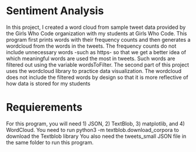 # Sentiment Analysis

In this project, I created a word cloud from sample tweet data
provided by the Girls Who Code organization with my students at Girls Who Code.
This program first prints words with their frequency counts and then generates a wordcloud from the words in the tweets.
The frequency counts do not include unnecessary words -such as https- so that
we get a better idea of which meaningful words are used the most in tweets. Such words are filtered out using the variable wordsToFilter.
The second part of this project uses the wordcloud library to practice data visualization.
The wordcloud does not include the filtered words by design so that it is more reflective of how data is stored for my students

# Requierements 
For this program, you will need 1) JSON, 2) TextBlob, 3) matplotlib, and 4) WordCloud.
You need to run python3 -m textblob.download_corpora to download the Textblob library
You also need the tweets_small JSON file in the same folder to run this program.
